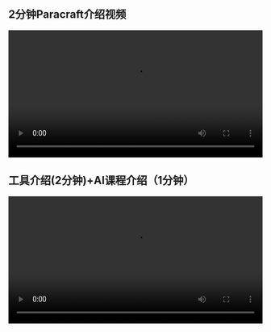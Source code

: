 ## 2分钟Paracraft介绍视频

<video width="100%" controls controlslist="nodownload nofullscreen noremoteplayback" disablePictureInPicture>
  <source src="https://api.keepwork.com/ts-storage/siteFiles/21029/raw#16294741581302minsParacraftIntroSmall.mp4" type="video/mp4" />
  你的浏览器不支持播放
</video>


## 工具介绍(2分钟)+AI课程介绍（1分钟）

  <video width="100%" controls controlslist="nodownload nofullscreen noremoteplayback" disablePictureInPicture>
  <source src="https://api.keepwork.com/ts-storage/siteFiles/21265/raw#1635747957041BP_ParacraftToolAndLesson_small.mp4" type="video/mp4" />
  你的浏览器不支持播放
</video>